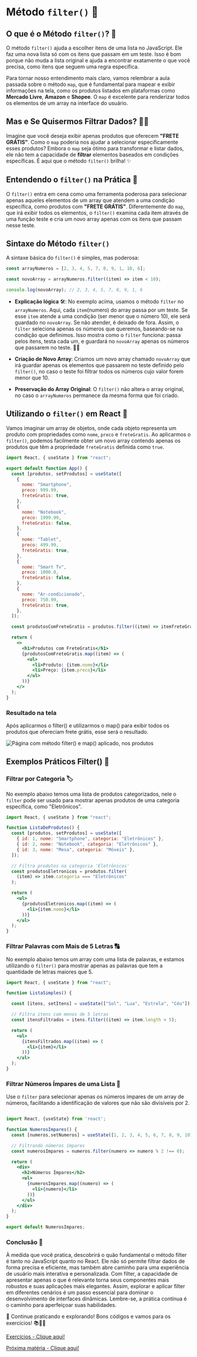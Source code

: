 # Método `filter()` 🚀

## O que é o Método `filter()`? 🤔

O método `filter()` ajuda a escolher itens de uma lista no JavaScript. Ele faz uma nova lista só com os itens que passam em um teste. Isso é bom porque não muda a lista original e ajuda a encontrar exatamente o que você precisa, como itens que seguem uma regra específica.

Para tornar nosso entendimento mais claro, vamos relembrar a aula passada sobre o método `map`, que é fundamental para mapear e exibir informações na tela, como os produtos listados em plataformas como **Mercado Livre**, **Amazon** e **Shopee**. O `map` é excelente para renderizar todos os elementos de um array na interface do usuário.

## Mas e Se Quisermos Filtrar Dados? 🤔💡

Imagine que você deseja exibir apenas produtos que oferecem **"FRETE GRÁTIS"**. Como o `map` poderia nos ajudar a selecionar especificamente esses produtos? Embora o `map` seja ótimo para transformar e listar dados, ele não tem a capacidade de **filtrar** elementos baseados em condições específicas. É aqui que o método `filter()` brilha! ✨

## Entendendo o `filter()` na Prática 🎯

O `filter()` entra em cena como uma ferramenta poderosa para selecionar apenas aqueles elementos de um array que atendem a uma condição específica, como produtos com **"FRETE GRÁTIS"**. Diferentemente do `map`, que irá exibir todos os elementos, o `filter()` examina cada item através de uma função teste e cria um novo array apenas com os itens que passam nesse teste.

## Sintaxe do Método `filter()`

A sintaxe básica do `filter()` é simples, mas poderosa:

```javascript
const arrayNumeros = [2, 3, 4, 5, 7, 8, 9, 1, 10, 6];

const novoArray = arrayNumeros.filter((item) => item < 10);

console.log(novoArray); // 2, 3, 4, 5, 7, 8, 9, 1, 6
```

- **Explicação lógica** 🛠️: No exemplo acima, usamos o método `filter` no `arrayNumeros`. Aqui, cada `item`(numero) do array passa por um teste. Se esse `item` atende a uma condição (ser menor que o número 10), ele será guardado no `novoArray`. Se não atender, é deixado de fora. Assim, o `filter` seleciona apenas os números que queremos, baseando-se na condição que definimos. Isso mostra como o `filter` funciona: passa pelos itens, testa cada um, e guardará no `novoArray` apenas os números que passarem no teste. 🎯✨

- **Criação de Novo Array**: Criamos um novo array chamado `novoArray` que irá guardar apenas os elementos que passarem no teste definido pelo `filter()`, no caso o teste foi filtrar todos os números cujo valor forem menor que 10.

- **Preservação do Array Original**: O `filter()` não altera o array original, no caso o `arrayNumeros` permanece da mesma forma que foi criado.

## Utilizando o `filter()` em React 🚀

Vamos imaginar um array de objetos, onde cada objeto representa um produto com propriedades como `nome`, `preco` e `freteGratis`. Ao aplicarmos o `filter()`, podemos facilmente obter um novo array contendo apenas os produtos que têm a propriedade `freteGratis` definida como `true`.

```jsx
import React, { useState } from "react";

export default function App() {
  const [produtos, setProdutos] = useState([
    {
      nome: "Smartphone",
      preco: 999.99,
      freteGratis: true,
    },
    {
      nome: "Notebook",
      preco: 1999.99,
      freteGratis: false,
    },
    {
      nome: "Tablet",
      preco: 499.99,
      freteGratis: true,
    },
    {
      nome: "Smart Tv",
      preco: 1000.0,
      freteGratis: false,
    },
    {
      nome: "Ar-condicionado",
      preco: 750.99,
      freteGratis: true,
    },
  ]);

  const produtosComFreteGratis = produtos.filter((item) => itemfreteGratis === true);

  return (
    <>
      <h1>Produtos com FreteGratis</h1>
      {produtosComFreteGratis.map((item) => (
        <ul>
          <li>Produto: {item.nome}</li>
          <li>Preço: {item.preco}</li>
        </ul>
      ))}
    </>
  );
}
```

### Resultado na tela

Após aplicarmos o filter() e utilizarmos o map() para exibir todos os produtos que ofereciam frete grátis, esse será o resultado.

![Página com método filter() e map() aplicado, nos produtos](../assets/Filter.png)

## Exemplos Práticos Filter() 🌟

### Filtrar por Categoria 🏷️

No exemplo abaixo temos uma lista de produtos categorizados, nele o `filter` pode ser usado para mostrar apenas produtos de uma categoria específica, como "Eletrônicos".

```jsx
import React, { useState } from "react";

function ListaDeProdutos() {
  const [produtos, setProdutos] = useState([
    { id: 1, nome: "Smartphone", categoria: "Eletrônicos" },
    { id: 2, nome: "Notebook", categoria: "Eletrônicos" },
    { id: 3, nome: "Mesa", categoria: "Móveis" },
  ]);

  // Filtra produtos na categoria 'Eletrônicos'
  const produtosEletronicos = produtos.filter(
    (item) => item.categoria === "Eletrônicos"
  );

  return (
    <ul>
      {produtosEletronicos.map((item) => (
        <li>{item.nome}</li>
      ))}
    </ul>
  );
}
```

### Filtrar Palavras com Mais de 5 Letras 🔠

No exemplo abaixo temos um array com uma lista de palavras, e estamos utilizando o  `filter()` para mostrar apenas as palavras que tem a quantidade de letras maiores que 5.

```jsx
import React, { useState } from "react";

function ListaSimples() {

  const [itens, setItens] = useState(["Sol", "Lua", "Estrela", "Céu"]);

  // Filtra itens com menos de 5 letras
  const itensFiltrados = itens.filter((item) => item.length > 5);

  return (
    <ul>
      {itensFiltrados.map((item) => (
        <li>{item}</li>
      ))}
    </ul>
  );
}
```

### Filtrar Números Ímpares de uma Lista 🔢
Use o `filter` para selecionar apenas os números ímpares de um array de números, facilitando a identificação de valores que não são divisíveis por 2.

```jsx

import React, {useState} from 'react';

function NumerosImpares() {
  const [numeros,setNumeros] = useState([1, 2, 3, 4, 5, 6, 7, 8, 9, 10]);

  // Filtrando números ímpares
  const numerosImpares = numeros.filter(numero => numero % 2 !== 0);

  return (
    <div>
      <h2>Números Ímpares</h2>
      <ul>
        {numerosImpares.map((numero) => (
          <li>{numero}</li>
        ))}
      </ul>
    </div>
  );
}

export default NumerosImpares;
```
### Conclusão 🏁

À medida que você pratica, descobrirá o quão fundamental o método filter é tanto no JavaScript quanto no React. Ele não só permite filtrar dados de forma precisa e eficiente, mas também abre caminho para uma experiência de usuário mais interativa e personalizada. Com filter, a capacidade de apresentar apenas o que é relevante torna seus componentes mais robustos e suas aplicações mais elegantes. Assim, explorar e aplicar filter em diferentes cenários é um passo essencial para dominar o desenvolvimento de interfaces dinâmicas. Lembre-se, a prática contínua é o caminho para aperfeiçoar suas habilidades.

🚀 Continue praticando e explorando! Bons códigos e vamos para os exercícios! 📚👨‍💻


[Exercícios - Clique aqui!](./Exercicios/8.FilterExercicios.md)

[Próxima matéria - Clique aqui!](./09.To-Do%20List.md)